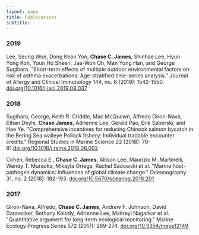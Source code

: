 ```yaml
---
layout: page
title: Publications
subtitle: 
---
```


### 2019
Lee, Seung Won, Dong Keon Yon, **Chase C. James**, Shinhae Lee, Hyun Yong Koh, Youn Ho Sheen, Jae-Won Oh, Man Yong Han, and George Sugihara. "Short-term effects of multiple outdoor environmental factors on risk of asthma exacerbations: Age-stratified time-series analysis." Journal of Allergy and Clinical Immunology 144, no. 6 (2019): 1542-1550. [doi.org/10.1016/j.jaci.2019.08.037](https://doi.org/10.1016/j.jaci.2019.08.037)

### 2018
Sugihara, George, Keith R. Criddle, Mac McQuown, Alfredo Giron-Nava, Ethan Deyle, **Chase James**, Adrienne Lee, Gerald Pao, Erik Saberski, and Hao Ye. "Comprehensive incentives for reducing Chinook salmon bycatch in the Bering Sea walleye Pollock fishery: Individual tradable encounter credits." Regional Studies in Marine Science 22 (2018): 70-81.[doi.org/10.1016/j.rsma.2018.06.002](https://doi.org/10.1016/j.rsma.2018.06.002)

Cohen, Rebecca E., **Chase C. James**, Allison Lee, Maurizio M. Martinelli, Wendy T. Muraoka, Mikayla Ortega, Rachel Sadowski et al. "Marine host-pathogen dynamics: Influences of global climate change." Oceanography 31, no. 2 (2018): 182-193. [doi.org/10.5670/oceanog.2018.201](https://doi.org/10.5670/oceanog.2018.201)

### 2017
Giron-Nava, Alfredo, **Chase C. James**, Andrew F. Johnson, David Dannecker, Bethany Kolody, Adrienne Lee, Maitreyi Nagarkar et al. "Quantitative argument for long-term ecological monitoring." Marine Ecology Progress Series 572 (2017): 269-274. [doi.org/10.3354/meps12149](https://doi.org/10.3354/meps12149)


